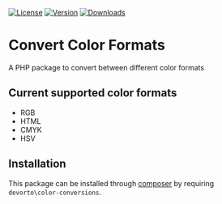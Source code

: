 [![License](https://img.shields.io/packagist/l/devorto/color-conversions.svg?maxAge=86400)](LICENSE.md)
[![Version](https://img.shields.io/github/release/devorto/color-conversions.svg?maxAge=86400)](https://github.com/devorto/color-conversions/releases)
[![Downloads](https://img.shields.io/packagist/dd/devorto/color-conversions.svg?maxAge=86400)](https://packagist.org/packages/devorto/color-conversions)

# Convert Color Formats
A PHP package to convert between different color formats

## Current supported color formats
* RGB
* HTML
* CMYK
* HSV

## Installation
This package can be installed through [composer](https://getcomposer.org/) by requiring `devorto\color-conversions`.
